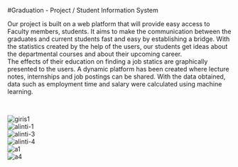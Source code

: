 #Graduation - Project / Student Information System
<p>   Our project is built on a web platform that will provide easy access to Faculty members, students. It aims to make the communication between the graduates and current students fast and easy by establishing a bridge. With the statistics created by the help of the users, our students  get ideas about the departmental courses and about their upcoming career. <br>
   The effects of their education on finding a job statics are graphically presented to the users. A dynamic platform has been created where lecture notes, internships and job postings can be shared. With the data obtained, data such as employment time and salary were calculated using machine learning.</p><br>

![giris1](https://user-images.githubusercontent.com/23220710/111907787-eac55e80-8a67-11eb-8456-7161fefed390.PNG)<br>
![alinti-1](https://user-images.githubusercontent.com/23220710/111907790-ee58e580-8a67-11eb-86d7-22c3c6fdafa8.PNG)<br>
![alinti-3](https://user-images.githubusercontent.com/23220710/111907793-f153d600-8a67-11eb-9ce3-8fe86ee06077.PNG)<br>
![alinti-4](https://user-images.githubusercontent.com/23220710/111907795-f1ec6c80-8a67-11eb-9a08-b3a0140bbc11.PNG)<br>
![a1](https://user-images.githubusercontent.com/23220710/111908048-c28a2f80-8a68-11eb-91f4-592ead444a49.PNG)<br>
![a4](https://user-images.githubusercontent.com/23220710/111908063-d03fb500-8a68-11eb-82f9-7d459c399539.PNG)<br>
